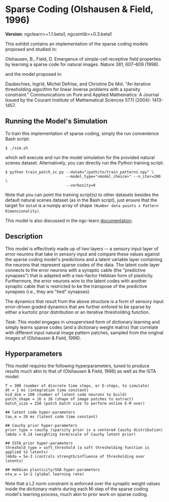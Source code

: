 # Sparse Coding (Olshausen &amp; Field, 1996)

<b>Version</b>: ngclearn>=1.1.beta1, ngcsimlib>=0.3.beta1

This exhibit contains an implementation of the sparse coding models proposed
and studied in:

Olshausen, B., Field, D. Emergence of simple-cell receptive field properties
by learning a sparse code for natural images. Nature 381, 607–609 (1996).

and the model proposed in: 

Daubechies, Ingrid, Michel Defrise, and Christine De Mol. "An iterative
thresholding algorithm for linear inverse problems with a sparsity constraint."
Communications on Pure and Applied Mathematics: A Journal Issued by the
Courant Institute of Mathematical Sciences 57.11 (2004): 1413-1457.

## Running the Model's Simulation

To train this implementation of sparse coding, simply the run convenience 
Bash script:

```console
$ ./sim.sh
```

which will execute and run the model simulation for the provided natural scenes 
dataset. Alternatively, you can directly run the Python training script:

```console
$ python train_patch_sc.py --dataX="/path/to/train_patterns.npy" \
                           --model_type="<model_choice>" --n_iter=200 \
                           --verbosity=0
```

Note that you can point the training script(s) to other datasets besides the
default natural scenes dataset (as in the Bash script), just ensure that the
target for `dataX` is a numpy array of shape 
`(Number data points x Pattern Dimensionality)`.

This model is also discussed in the ngc-learn
<a href="https://ngc-learn.readthedocs.io/en/latest/museum/sparse_coding.html">documentation</a>.

## Description

This model is effectively made up of two layers -- a sensory input layer of 
error neurons that take in sensory input and compare these values against the 
sparse coding model's predictions and a latent variable layer containing the 
neurons that represent sparse codes of the data. The latent code layer connects 
to the error neurons with a synaptic cable (the "predictive synapses") that is 
adapted with a two-factor Hebbian form of plasticity. Furthermore, the error 
neurons wire to the latent codes with another synaptic cable that is restricted 
to be the transpose of the predictive synapses (i.e., they are "tied" synapses).

The dynamics that result from the above structure is a form of sensory input 
error-driven graded dynamics that are further enfored to be sparse by either a 
kurtotic prior distribution or an iterative thresholding function.

<i>Task</i>: This model engages in unsupervised form of dictionary learning and simply
learns sparse codes (and a dictionary weight matrix) that correlate with different 
input natural image pattern patches, sampled from the original images of 
(Olshausen &amp; Field, 1996).

## Hyperparameters

This model requires the following hyperparameters, tuned to produce results much akin
to that of (Olshausen &amp; Field, 1996) as well as the ISTA model:

```
T = 300 (number of discrete time steps, or E-steps, to simulate)
dt = 1 ms (integration time constant)
hid_dim = 100 (number of latent code neurons to build)
patch_shape = 16 x 16 (shape of image patches to extract)
batch_size = 250 (patch batch size to perform online E-M over)

## latent code hyper-parameters
tau_m = 20 ms (latent code time constant)

## Cauchy prior hyper-parameters
prior_type = cauchy (sparsity prior is a centered Cauchy distribution)
lmbda = 0.14 (weighting term/scale of Cauchy latent prior)

## ISTA prior hyper-parameters
threshold_type = soft_threshold (a soft thresholding function is applied to latents)
lmbda = 5e-3 (controls strength/influence of thresholding over latents)

## Hebbian plasticity/SGA hyper-parameters
eta_w = 1e-2 (global learning rate)
```

Note that a L2 norm constraint is enforced over the synaptic weight values 
inside the dictionary matrix during each M-step of the sparse coding model's 
learning process, much akin to prior work on sparse coding.
